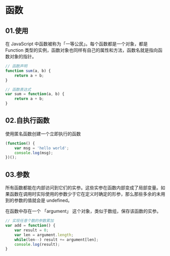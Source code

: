 # 函数

## 01.使用
在 JavaScript 中函数被称为「一等公民」。每个函数都是一个对象，都是 Function 类型的实例，函数对象也同样有自己的属性和方法，函数名就是指向函数对象的指针。

```js
// 函数声明
function sum(a, b) {
    return a + b;
}

// 函数表达式
var sum = function(a, b) {
    return a + b;
}
```

## 02.自执行函数
使用匿名函数创建一个立即执行的函数

```js
(function() {
    var msg = 'hello world';
    console.log(msg);
})();
```

## 03.参数
所有函数都能在内部访问到它们的实参。这些实参在函数内部变成了局部变量。如果函数在调用时实际使用的参数少于它在定义时确定的形参，那么那些多余的未用到的参数的值就会是 undefined。

在函数中存在一个 「argument」 这个对象，类似于数组，保存该函数的实参。

```js
// 实现任意个数的参数累加
var add = function() {
    var result = 0;
    var len = argument.length;
    while(len--) result += argument[len];
    console.log(result);
}
```

